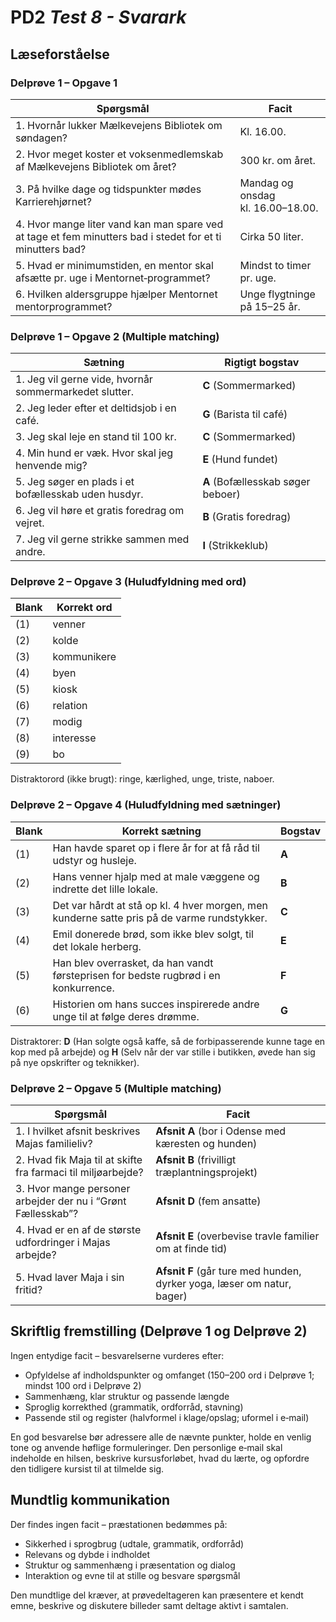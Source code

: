 # PD2 _Test 8 - Svarark_

## Læseforståelse

### Delprøve 1 – Opgave 1

| Spørgsmål | Facit |
|---|---|
| 1. Hvornår lukker Mælkevejens Bibliotek om søndagen? | Kl. 16.00. |
| 2. Hvor meget koster et voksenmedlemskab af Mælkevejens Bibliotek om året? | 300 kr. om året. |
| 3. På hvilke dage og tidspunkter mødes Karrierehjørnet? | Mandag og onsdag kl. 16.00–18.00. |
| 4. Hvor mange liter vand kan man spare ved at tage et fem minutters bad i stedet for et ti minutters bad? | Cirka 50 liter. |
| 5. Hvad er minimumstiden, en mentor skal afsætte pr. uge i Mentornet‑programmet? | Mindst to timer pr. uge. |
| 6. Hvilken aldersgruppe hjælper Mentornet mentorprogrammet? | Unge flygtninge på 15–25 år. |

<div class="spacer"></div>

### Delprøve 1 – Opgave 2 (Multiple matching)

| Sætning | Rigtigt bogstav |
|---|---|
| 1. Jeg vil gerne vide, hvornår sommermarkedet slutter. | **C** (Sommermarked) |
| 2. Jeg leder efter et deltidsjob i en café. | **G** (Barista til café) |
| 3. Jeg skal leje en stand til 100 kr. | **C** (Sommermarked) |
| 4. Min hund er væk. Hvor skal jeg henvende mig? | **E** (Hund fundet) |
| 5. Jeg søger en plads i et bofællesskab uden husdyr. | **A** (Bofællesskab søger beboer) |
| 6. Jeg vil høre et gratis foredrag om vejret. | **B** (Gratis foredrag) |
| 7. Jeg vil gerne strikke sammen med andre. | **I** (Strikkeklub) |

<div class="page-break"></div>

### Delprøve 2 – Opgave 3 (Huludfyldning med ord)

| Blank | Korrekt ord |
|---|---|
| (1) | venner |
| (2) | kolde |
| (3) | kommunikere |
| (4) | byen |
| (5) | kiosk |
| (6) | relation |
| (7) | modig |
| (8) | interesse |
| (9) | bo |

Distraktorord (ikke brugt): ringe, kærlighed, unge, triste, naboer.

<div class="spacer"></div>

### Delprøve 2 – Opgave 4 (Huludfyldning med sætninger)

| Blank | Korrekt sætning | Bogstav |
|---|---|---|
| (1) | Han havde sparet op i flere år for at få råd til udstyr og husleje. | **A** |
| (2) | Hans venner hjalp med at male væggene og indrette det lille lokale. | **B** |
| (3) | Det var hårdt at stå op kl. 4 hver morgen, men kunderne satte pris på de varme rundstykker. | **C** |
| (4) | Emil donerede brød, som ikke blev solgt, til det lokale herberg. | **E** |
| (5) | Han blev overrasket, da han vandt førsteprisen for bedste rugbrød i en konkurrence. | **F** |
| (6) | Historien om hans succes inspirerede andre unge til at følge deres drømme. | **G** |

Distraktorer: **D** (Han solgte også kaffe, så de forbipasserende kunne tage en kop med på arbejde) og **H** (Selv når der var stille i butikken, øvede han sig på nye opskrifter og teknikker).

<div class="page-break"></div>

### Delprøve 2 – Opgave 5 (Multiple matching)

| Spørgsmål | Facit |
|---|---|
| 1. I hvilket afsnit beskrives Majas familieliv? | **Afsnit A** (bor i Odense med kæresten og hunden) |
| 2. Hvad fik Maja til at skifte fra farmaci til miljøarbejde? | **Afsnit B** (frivilligt træplantningsprojekt) |
| 3. Hvor mange personer arbejder der nu i “Grønt Fællesskab”? | **Afsnit D** (fem ansatte) |
| 4. Hvad er en af de største udfordringer i Majas arbejde? | **Afsnit E** (overbevise travle familier om at finde tid) |
| 5. Hvad laver Maja i sin fritid? | **Afsnit F** (går ture med hunden, dyrker yoga, læser om natur, bager) |

<div class="spacer"></div>

## Skriftlig fremstilling (Delprøve 1 og Delprøve 2)

Ingen entydige facit – besvarelserne vurderes efter:

- Opfyldelse af indholdspunkter og omfanget (150–200 ord i Delprøve 1; mindst 100 ord i Delprøve 2)
- Sammenhæng, klar struktur og passende længde
- Sproglig korrekthed (grammatik, ordforråd, stavning)
- Passende stil og register (halvformel i klage/opslag; uformel i e‑mail)

En god besvarelse bør adressere alle de nævnte punkter, holde en venlig tone og anvende høflige formuleringer. Den personlige e‑mail skal indeholde en hilsen, beskrive kursusforløbet, hvad du lærte, og opfordre den tidligere kursist til at tilmelde sig.

<div class="spacer"></div>

## Mundtlig kommunikation

Der findes ingen facit – præstationen bedømmes på:

- Sikkerhed i sprogbrug (udtale, grammatik, ordforråd)
- Relevans og dybde i indholdet
- Struktur og sammenhæng i præsentation og dialog
- Interaktion og evne til at stille og besvare spørgsmål

Den mundtlige del kræver, at prøvedeltageren kan præsentere et kendt emne, beskrive og diskutere billeder samt deltage aktivt i samtalen.
